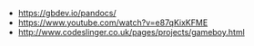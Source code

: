 - https://gbdev.io/pandocs/
- https://www.youtube.com/watch?v=e87qKixKFME
- http://www.codeslinger.co.uk/pages/projects/gameboy.html